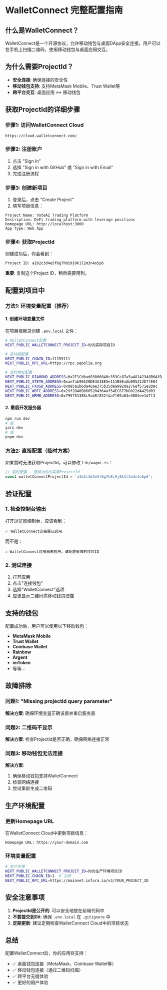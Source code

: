 # WalletConnect 完整配置指南

## 什么是WalletConnect？

WalletConnect是一个开源协议，允许移动钱包与桌面DApp安全连接。用户可以在手机上扫描二维码，使用移动钱包与桌面应用交互。

## 为什么需要ProjectId？

- **安全连接**: 确保连接的安全性
- **移动钱包支持**: 支持MetaMask Mobile、Trust Wallet等
- **跨平台交互**: 桌面应用 ↔ 移动钱包

## 获取ProjectId的详细步骤

### 步骤1: 访问WalletConnect Cloud
```
https://cloud.walletconnect.com/
```

### 步骤2: 注册账户
1. 点击 "Sign In"
2. 选择 "Sign in with GitHub" 或 "Sign in with Email"
3. 完成注册流程

### 步骤3: 创建新项目
1. 登录后，点击 "Create Project"
2. 填写项目信息：

```
Project Name: VoteAI Trading Platform
Description: DeFi trading platform with leverage positions
Homepage URL: http://localhost:3000
App Type: Web App
```

### 步骤4: 获取ProjectId
创建成功后，你会看到：
```
Project ID: a1b2c3d4e5f6g7h8i9j0k1l2m3n4o5p6
```

**重要**: 复制这个Project ID，稍后需要用到。

## 配置到项目中

### 方法1: 环境变量配置（推荐）

#### 1. 创建环境变量文件
在项目根目录创建 `.env.local` 文件：

```bash
# WalletConnect配置
NEXT_PUBLIC_WALLETCONNECT_PROJECT_ID=你的实际项目ID

# 区块链配置
NEXT_PUBLIC_CHAIN_ID=11155111
NEXT_PUBLIC_RPC_URL=https://rpc.sepolia.org

# 合约地址配置
NEXT_PUBLIC_DIAMOND_ADDRESS=0x2F1Cdbad93806040c353Cc87a5a48142348B6AfD
NEXT_PUBLIC_STETH_ADDRESS=0xae7ab96520DE3A18E5e111B5EaAb095312D7fE84
NEXT_PUBLIC_FXUSD_ADDRESS=0x085a1b6da46ae375b35dea9920a276ef571e209c
NEXT_PUBLIC_WBTC_ADDRESS=0x29f2D40B0605204364af54EC677bD022dA425d03
NEXT_PUBLIC_WRMB_ADDRESS=0x795751385c9ab8f832fda7f69a83e3804ee1d7f3
```

#### 2. 重启开发服务器
```bash
npm run dev
# 或
yarn dev
# 或
pnpm dev
```

### 方法2: 直接配置（临时方案）

如果暂时无法获取ProjectId，可以修改 `lib/wagmi.ts`：

```typescript
// 临时配置 - 替换为你的实际ProjectId
const walletConnectProjectId = 'a1b2c3d4e5f6g7h8i9j0k1l2m3n4o5p6';
```

## 验证配置

### 1. 检查控制台输出
打开浏览器控制台，应该看到：
```
✅ WalletConnect连接器已启用
```

而不是：
```
⚠️ WalletConnect连接器未启用，请配置有效的项目ID
```

### 2. 测试连接
1. 打开应用
2. 点击"连接钱包"
3. 选择"WalletConnect"选项
4. 应该显示二维码供移动钱包扫描

## 支持的钱包

配置成功后，用户可以使用以下移动钱包：

- **MetaMask Mobile**
- **Trust Wallet**
- **Coinbase Wallet**
- **Rainbow**
- **Argent**
- **imToken**
- 等等...

## 故障排除

### 问题1: "Missing projectId query parameter"
**解决方案**: 确保环境变量正确设置并重启服务器

### 问题2: 二维码不显示
**解决方案**: 检查ProjectId是否正确，确保网络连接正常

### 问题3: 移动钱包无法连接
**解决方案**: 
1. 确保移动钱包支持WalletConnect
2. 检查网络连接
3. 尝试重新生成二维码

## 生产环境配置

### 更新Homepage URL
在WalletConnect Cloud中更新项目信息：
```
Homepage URL: https://your-domain.com
```

### 环境变量配置
```bash
# 生产环境
NEXT_PUBLIC_WALLETCONNECT_PROJECT_ID=你的生产环境项目ID
NEXT_PUBLIC_CHAIN_ID=1  # 主网
NEXT_PUBLIC_RPC_URL=https://mainnet.infura.io/v3/YOUR_PROJECT_ID
```

## 安全注意事项

1. **ProjectId是公开的**: 可以安全地放在前端代码中
2. **不要提交到Git**: 确保 `.env.local` 在 `.gitignore` 中
3. **定期更新**: 建议定期检查WalletConnect Cloud中的项目状态

## 总结

配置WalletConnect后，你的应用将支持：
- ✅ 桌面钱包连接（MetaMask、Coinbase Wallet等）
- ✅ 移动钱包连接（通过二维码扫描）
- ✅ 跨平台无缝体验
- ✅ 更好的用户体验
